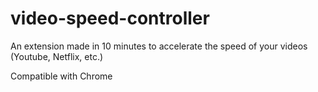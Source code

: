 # video-speed-controller
An extension made in 10 minutes to accelerate the speed of your videos (Youtube, Netflix, etc.)

Compatible with Chrome

